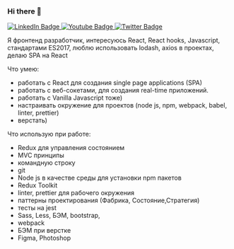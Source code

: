 ### Hi there 👋

<!--
**bea00811/bea00811** is a ✨ _special_ ✨ repository because its `README.md` (this file) appears on your GitHub profile.

Here are some ideas to get you started:

- 🔭 I’m currently working on ...
- 🌱 I’m currently learning ...
- 👯 I’m looking to collaborate on ...
- 🤔 I’m looking for help with ...
- 💬 Ask me about ...
- 📫 How to reach me: ...
- 😄 Pronouns: ...
- ⚡ Fun fact: ...
-->

<div id="badges">
  <a href="your-linkedin-URL">
    <img src="https://img.shields.io/badge/LinkedIn-blue?style=for-the-badge&logo=linkedin&logoColor=white" alt="LinkedIn Badge"/>
  </a>
  <a href="your-youtube-URL">
    <img src="https://img.shields.io/badge/YouTube-red?style=for-the-badge&logo=youtube&logoColor=white" alt="Youtube Badge"/>
  </a>
  <a href="your-twitter-URL">
    <img src="https://img.shields.io/badge/Twitter-blue?style=for-the-badge&logo=twitter&logoColor=white" alt="Twitter Badge"/>
  </a>
</div>


Я фронтенд разработчик, интересуюсь React, React hooks, Javascript, стандартами ES2017, люблю использовать lodash, axios в проектах,
делаю SPA на React


Что умею:
- работать с React для создания single page applications (SPA)
- работать с веб-сокетами, для создания real-time приложений.
- работать с Vanilla Javascript тоже)
- настраивать окружение для проектов (node js, npm, webpack, babel, linter, prettier)
- верстать)

Что использую при работе:

- Redux для управления состоянием
- MVC принципы
- командную строку
- git
- Node js в качестве среды для установки npm пакетов
- Redux Toolkit 
- linter, prettier для рабочего окружения
- паттерны проектирования (Фабрика, Состояние,Стратегия)
- тесты на jest
- Sass, Less, БЭМ, bootstrap, 
- webpack
- БЭМ при верстке
- Figma, Photoshop


